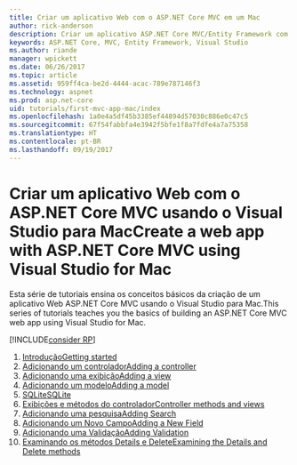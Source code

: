 ```yaml
---
title: Criar um aplicativo Web com o ASP.NET Core MVC em um Mac
author: rick-anderson
description: Criar um aplicativo ASP.NET Core MVC/Entity Framework com o Visual Studio para Mac
keywords: ASP.NET Core, MVC, Entity Framework, Visual Studio
ms.author: riande
manager: wpickett
ms.date: 06/26/2017
ms.topic: article
ms.assetid: 959ff4ca-be2d-4444-acac-789e787146f3
ms.technology: aspnet
ms.prod: asp.net-core
uid: tutorials/first-mvc-app-mac/index
ms.openlocfilehash: 1a0e4a5df45b3385ef44894d57030c886e0c47c5
ms.sourcegitcommit: 67f54fabbfa4e3942f5bfe1f8a7fdfe4a7a75358
ms.translationtype: HT
ms.contentlocale: pt-BR
ms.lasthandoff: 09/19/2017
---
```

# <a name="create-a-web-app-with-aspnet-core-mvc-using-visual-studio-for-mac"></a><span data-ttu-id="d0f51-104">Criar um aplicativo Web com o ASP.NET Core MVC usando o Visual Studio para Mac</span><span class="sxs-lookup"><span data-stu-id="d0f51-104">Create a web app with ASP.NET Core MVC using Visual Studio for Mac</span></span>

<span data-ttu-id="d0f51-105">Esta série de tutoriais ensina os conceitos básicos da criação de um aplicativo Web ASP.NET Core MVC usando o Visual Studio para Mac.</span><span class="sxs-lookup"><span data-stu-id="d0f51-105">This series of tutorials teaches you the basics of building an ASP.NET Core MVC web app using Visual Studio for Mac.</span></span> 

[!INCLUDE[consider RP](../../includes/razor.md)]

1. [<span data-ttu-id="d0f51-106">Introdução</span><span class="sxs-lookup"><span data-stu-id="d0f51-106">Getting started</span></span>](start-mvc.md)
1. [<span data-ttu-id="d0f51-107">Adicionando um controlador</span><span class="sxs-lookup"><span data-stu-id="d0f51-107">Adding a controller</span></span>](adding-controller.md)
1. [<span data-ttu-id="d0f51-108">Adicionando uma exibição</span><span class="sxs-lookup"><span data-stu-id="d0f51-108">Adding a view</span></span>](adding-view.md)
1. [<span data-ttu-id="d0f51-109">Adicionando um modelo</span><span class="sxs-lookup"><span data-stu-id="d0f51-109">Adding a model</span></span>](adding-model.md)
1. [<span data-ttu-id="d0f51-110">SQLite</span><span class="sxs-lookup"><span data-stu-id="d0f51-110">SQLite</span></span>](working-with-sql.md)
1. [<span data-ttu-id="d0f51-111">Exibições e métodos do controlador</span><span class="sxs-lookup"><span data-stu-id="d0f51-111">Controller methods and views</span></span>](controller-methods-views.md)
1. [<span data-ttu-id="d0f51-112">Adicionando uma pesquisa</span><span class="sxs-lookup"><span data-stu-id="d0f51-112">Adding Search</span></span>](search.md)
1. [<span data-ttu-id="d0f51-113">Adicionando um Novo Campo</span><span class="sxs-lookup"><span data-stu-id="d0f51-113">Adding a New Field</span></span>](new-field.md)
1. [<span data-ttu-id="d0f51-114">Adicionando uma Validação</span><span class="sxs-lookup"><span data-stu-id="d0f51-114">Adding Validation</span></span>](validation.md)
1. [<span data-ttu-id="d0f51-115">Examinando os métodos Details e Delete</span><span class="sxs-lookup"><span data-stu-id="d0f51-115">Examining the Details and Delete methods</span></span>](xref:tutorials/first-mvc-app/details)
